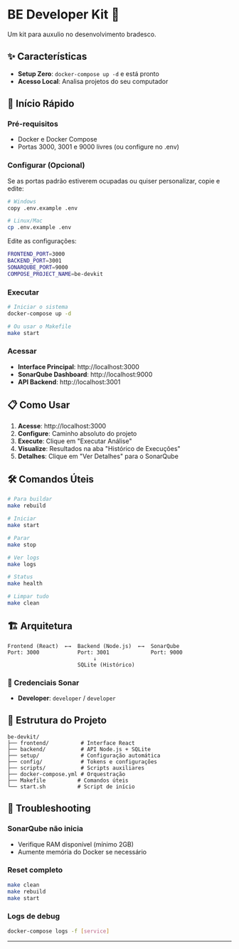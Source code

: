 # BE Developer Kit 🚀

Um kit para auxulio no desenvolvimento bradesco.

## ✨ Características

- **Setup Zero**: `docker-compose up -d` e está pronto
- **Acesso Local**: Analisa projetos do seu computador

## 🚀 Início Rápido

### Pré-requisitos
- Docker e Docker Compose
- Portas 3000, 3001 e 9000 livres (ou configure no .env)

### Configurar (Opcional)
Se as portas padrão estiverem ocupadas ou quiser personalizar, copie e edite:
```bash
# Windows
copy .env.example .env

# Linux/Mac  
cp .env.example .env
```

Edite as configurações:
```bash
FRONTEND_PORT=3000
BACKEND_PORT=3001  
SONARQUBE_PORT=9000
COMPOSE_PROJECT_NAME=be-devkit
```

### Executar
```bash
# Iniciar o sistema
docker-compose up -d

# Ou usar o Makefile
make start
```

### Acessar
- **Interface Principal**: http://localhost:3000
- **SonarQube Dashboard**: http://localhost:9000
- **API Backend**: http://localhost:3001

## 📋 Como Usar

1. **Acesse**: http://localhost:3000
2. **Configure**: Caminho absoluto do projeto
3. **Execute**: Clique em "Executar Análise"
4. **Visualize**: Resultados na aba "Histórico de Execuções"
5. **Detalhes**: Clique em "Ver Detalhes" para o SonarQube

## 🛠️ Comandos Úteis

```bash
# Para buildar
make rebuild

# Iniciar
make start

# Parar
make stop

# Ver logs
make logs

# Status
make health

# Limpar tudo
make clean
```

## 🏗️ Arquitetura

```
Frontend (React)  ←→  Backend (Node.js)  ←→  SonarQube
Port: 3000            Port: 3001             Port: 9000
                           ↓
                      SQLite (Histórico)
```

### 🔐 Credenciais Sonar
- **Developer**: `developer` / `developer`

## 📁 Estrutura do Projeto

```
be-devkit/
├── frontend/          # Interface React
├── backend/           # API Node.js + SQLite
├── setup/             # Configuração automática
├── config/            # Tokens e configurações
├── scripts/           # Scripts auxiliares
├── docker-compose.yml # Orquestração
├── Makefile          # Comandos úteis
└── start.sh          # Script de início
```

## 🚨 Troubleshooting

### SonarQube não inicia
- Verifique RAM disponível (mínimo 2GB)
- Aumente memória do Docker se necessário

### Reset completo
```bash
make clean
make rebuild
make start
```

### Logs de debug
```bash
docker-compose logs -f [service]
```

---
